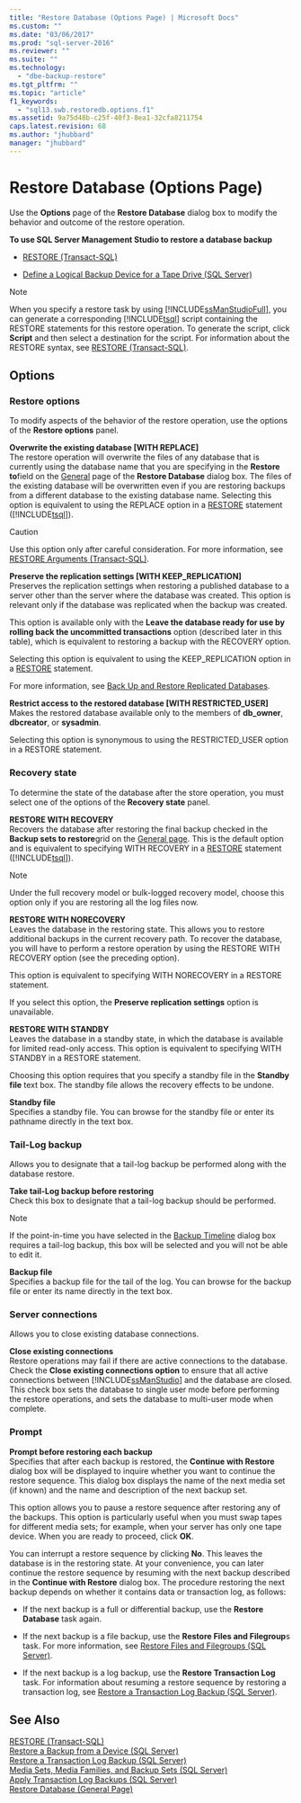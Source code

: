 ```yaml
---
title: "Restore Database (Options Page) | Microsoft Docs"
ms.custom: ""
ms.date: "03/06/2017"
ms.prod: "sql-server-2016"
ms.reviewer: ""
ms.suite: ""
ms.technology: 
  - "dbe-backup-restore"
ms.tgt_pltfrm: ""
ms.topic: "article"
f1_keywords: 
  - "sql13.swb.restoredb.options.f1"
ms.assetid: 9a75d48b-c25f-40f3-8ea1-32cfa8211754
caps.latest.revision: 68
ms.author: "jhubbard"
manager: "jhubbard"
---
```

# Restore Database (Options Page)
  Use the **Options** page of the **Restore Database** dialog box to modify the behavior and outcome of the restore operation.  
  
 **To use SQL Server Management Studio to restore a database backup**  
  
-   [RESTORE &#40;Transact-SQL&#41;](../../t-sql/statements/restore-statements-transact-sql.md)  
  
-   [Define a Logical Backup Device for a Tape Drive &#40;SQL Server&#41;](../../relational-databases/backup-restore/define-a-logical-backup-device-for-a-tape-drive-sql-server.md)  
  
> [!NOTE]  
>  When you specify a restore task by using [!INCLUDE[ssManStudioFull](../../a9notintoc/includes/ssmanstudiofull-md.md)], you can generate a corresponding [!INCLUDE[tsql](../../a9notintoc/includes/tsql-md.md)] script containing the RESTORE statements for this restore operation. To generate the script, click **Script** and then select a destination for the script. For information about the RESTORE syntax, see [RESTORE &#40;Transact-SQL&#41;](../../t-sql/statements/restore-statements-transact-sql.md).  
  
## Options  
  
### Restore options  
 To modify aspects of the behavior of the restore operation, use the options of the **Restore options** panel.  
  
 **Overwrite the existing database [WITH REPLACE]**  
 The restore operation will overwrite the files of any database that is currently using the database name that you are specifying in the **Restore to**field on the [General](../../relational-databases/backup-restore/restore-database-general-page.md) page of the **Restore Database** dialog box. The files of the existing database will be overwritten even if you are restoring backups from a different database to the existing database name. Selecting this option is equivalent to using the REPLACE option in a [RESTORE](../../t-sql/statements/restore-statements-arguments-transact-sql.md) statement ([!INCLUDE[tsql](../../a9notintoc/includes/tsql-md.md)]).  
  
> [!CAUTION]  
>  Use this option only after careful consideration. For more information, see [RESTORE Arguments &#40;Transact-SQL&#41;](../../t-sql/statements/restore-statements-arguments-transact-sql.md).  
  
 **Preserve the replication settings [WITH KEEP_REPLICATION]**  
 Preserves the replication settings when restoring a published database to a server other than the server where the database was created. This option is relevant only if the database was replicated when the backup was created.  
  
 This option is available only with the **Leave the database ready for use by rolling back the uncommitted transactions** option (described later in this table), which is equivalent to restoring a backup with the RECOVERY option.  
  
 Selecting this option is equivalent to using the KEEP_REPLICATION option in a [RESTORE](../../t-sql/statements/restore-statements-transact-sql.md) statement.  
  
 For more information, see [Back Up and Restore Replicated Databases](../../relational-databases/replication/administration/back-up-and-restore-replicated-databases.md).  
  
 **Restrict access to the restored database [WITH RESTRICTED_USER]**  
 Makes the restored database available only to the members of **db_owner**, **dbcreator**, or **sysadmin**.  
  
 Selecting this option is synonymous to using the RESTRICTED_USER option in a RESTORE statement.  
  
### Recovery state  
 To determine the state of the database after the store operation, you must select one of the options of the **Recovery state** panel.  
  
 **RESTORE WITH RECOVERY**  
 Recovers the database after restoring the final backup checked in the **Backup sets to restore**grid on the [General page](../../relational-databases/backup-restore/restore-database-general-page.md). This is the default option and is equivalent to specifying WITH RECOVERY in a [RESTORE](../../t-sql/statements/restore-statements-arguments-transact-sql.md) statement ([!INCLUDE[tsql](../../a9notintoc/includes/tsql-md.md)]).  
  
> [!NOTE]  
>  Under the full recovery model or bulk-logged recovery model, choose this option only if you are restoring all the log files now.  
  
 **RESTORE WITH NORECOVERY**  
 Leaves the database in the restoring state. This allows you to restore additional backups in the current recovery path. To recover the database, you will have to perform a restore operation by using the RESTORE WITH RECOVERY option (see the preceding option).  
  
 This option is equivalent to specifying WITH NORECOVERY in a RESTORE statement.  
  
 If you select this option, the **Preserve replication settings** option is unavailable.  
  
 **RESTORE WITH STANDBY**  
 Leaves the database in a standby state, in which the database is available for limited read-only access. This option is equivalent to specifying WITH STANDBY in a RESTORE statement.  
  
 Choosing this option requires that you specify a standby file in the **Standby file** text box. The standby file allows the recovery effects to be undone.  
  
 **Standby file**  
 Specifies a standby file. You can browse for the standby file or enter its pathname directly in the text box.  
  
### Tail-Log backup  
 Allows you to designate that a tail-log backup be performed along with the database restore.  
  
 **Take tail-Log backup before restoring**  
 Check this box to designate that a tail-log backup should be performed.  
  
> [!NOTE]  
>  If the point-in-time you have selected in the [Backup Timeline](../../relational-databases/backup-restore/backup-timeline.md) dialog box requires a tail-log backup, this box will be selected and you will not be able to edit it.  
  
 **Backup file**  
 Specifies a backup file for the tail of the log. You can browse for the backup file or enter its name directly in the text box.  
  
### Server connections  
 Allows you to close existing database connections.  
  
 **Close existing connections**  
 Restore operations may fail if there are active connections to the database. Check the **Close existing connections option** to ensure that all active connections between [!INCLUDE[ssManStudio](../../a9notintoc/includes/ssmanstudio-md.md)] and the database are closed. This check box sets the database to single user mode before performing the restore operations, and sets the database to multi-user mode when complete.  
  
### Prompt  
 **Prompt before restoring each backup**  
 Specifies that after each backup is restored, the **Continue with Restore** dialog box will be displayed to inquire whether you want to continue the restore sequence. This dialog box displays the name of the next media set (if known) and the name and description of the next backup set.  
  
 This option allows you to pause a restore sequence after restoring any of the backups. This option is particularly useful when you must swap tapes for different media sets; for example, when your server has only one tape device. When you are ready to proceed, click **OK**.  
  
 You can interrupt a restore sequence by clicking **No**. This leaves the database is in the restoring state. At your convenience, you can later continue the restore sequence by resuming with the next backup described in the **Continue with Restore** dialog box. The procedure restoring the next backup depends on whether it contains data or transaction log, as follows:  
  
-   If the next backup is a full or differential backup, use the **Restore Database** task again.  
  
-   If the next backup is a file backup, use the **Restore Files and Filegroup**s task. For more information, see [Restore Files and Filegroups &#40;SQL Server&#41;](../../relational-databases/backup-restore/restore-files-and-filegroups-sql-server.md).  
  
-   If the next backup is a log backup, use the **Restore Transaction Log** task. For information about resuming a restore sequence by restoring a transaction log, see [Restore a Transaction Log Backup &#40;SQL Server&#41;](../../relational-databases/backup-restore/restore-a-transaction-log-backup-sql-server.md).  
  
## See Also  
 [RESTORE &#40;Transact-SQL&#41;](../../t-sql/statements/restore-statements-transact-sql.md)   
 [Restore a Backup from a Device &#40;SQL Server&#41;](../../relational-databases/backup-restore/restore-a-backup-from-a-device-sql-server.md)   
 [Restore a Transaction Log Backup &#40;SQL Server&#41;](../../relational-databases/backup-restore/restore-a-transaction-log-backup-sql-server.md)   
 [Media Sets, Media Families, and Backup Sets &#40;SQL Server&#41;](../../relational-databases/backup-restore/media-sets-media-families-and-backup-sets-sql-server.md)   
 [Apply Transaction Log Backups &#40;SQL Server&#41;](../../relational-databases/backup-restore/apply-transaction-log-backups-sql-server.md)   
 [Restore Database &#40;General Page&#41;](../../relational-databases/backup-restore/restore-database-general-page.md)  
  
  